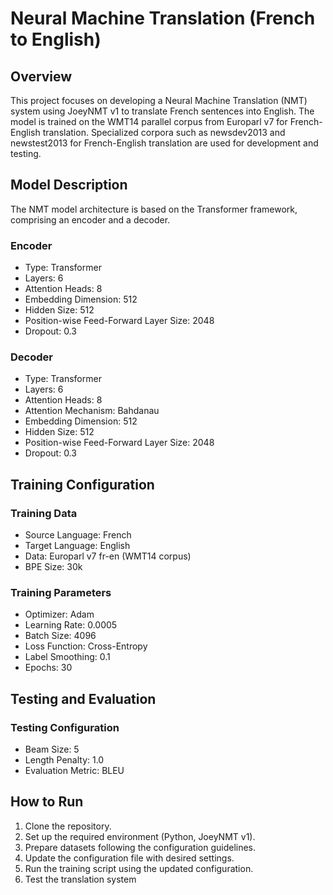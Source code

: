 # Neural Machine Translation (French to English)

## Overview

This project focuses on developing a Neural Machine Translation (NMT) system using JoeyNMT v1 to translate French sentences into English. The model is trained on the WMT14 parallel corpus from Europarl v7 for French-English translation. Specialized corpora such as newsdev2013 and newstest2013 for French-English translation are used for development and testing.

## Model Description

The NMT model architecture is based on the Transformer framework, comprising an encoder and a decoder.

### Encoder
- Type: Transformer
- Layers: 6
- Attention Heads: 8
- Embedding Dimension: 512
- Hidden Size: 512
- Position-wise Feed-Forward Layer Size: 2048
- Dropout: 0.3

### Decoder
- Type: Transformer
- Layers: 6
- Attention Heads: 8
- Attention Mechanism: Bahdanau
- Embedding Dimension: 512
- Hidden Size: 512
- Position-wise Feed-Forward Layer Size: 2048
- Dropout: 0.3

## Training Configuration

### Training Data
- Source Language: French
- Target Language: English
- Data: Europarl v7 fr-en (WMT14 corpus)
- BPE Size: 30k

### Training Parameters
- Optimizer: Adam
- Learning Rate: 0.0005
- Batch Size: 4096
- Loss Function: Cross-Entropy
- Label Smoothing: 0.1
- Epochs: 30

## Testing and Evaluation

### Testing Configuration
- Beam Size: 5
- Length Penalty: 1.0
- Evaluation Metric: BLEU

## How to Run

1. Clone the repository.
2. Set up the required environment (Python, JoeyNMT v1).
3. Prepare datasets following the configuration guidelines.
4. Update the configuration file with desired settings.
5. Run the training script using the updated configuration.
6. Test the translation system
